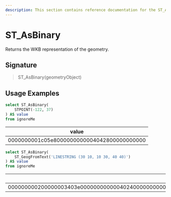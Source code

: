 ```yaml
---
description: This section contains reference documentation for the ST_AsBinary function.
---
```


# ST_AsBinary

Returns the WKB representation of the geometry.

## Signature

> ST_AsBinary(geometryObject)

## Usage Examples

```sql
select ST_AsBinary(
    STPOINT(-122, 37)
) AS value
from ignoreMe 
```

| value   | 
| ------------- |
| 0000000001c05e8000000000004042800000000000 |


```sql
select ST_AsBinary(
    ST_GeogFromText('LINESTRING (30 10, 10 30, 40 40)')
) AS value
from ignoreMe 
```

| value   | 
| ------------- |
| 000000000200000003403e00000000000040240000000000004024000000000000403e00000000000040440000000000004044000000000000 |